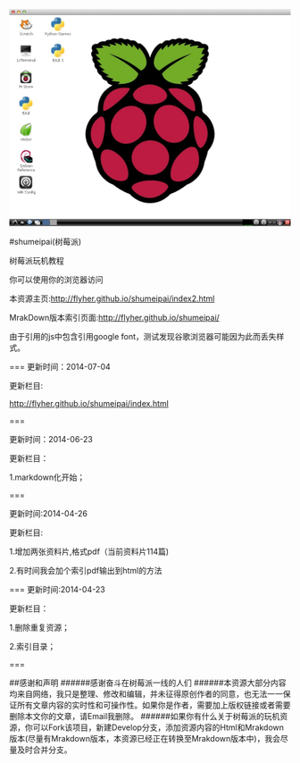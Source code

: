 ﻿![shumeipai](logo.jpg)

#shumeipai(树莓派)

树莓派玩机教程

你可以使用你的浏览器访问

本资源主页:http://flyher.github.io/shumeipai/index2.html

MrakDown版本索引页面:http://flyher.github.io/shumeipai/

由于引用的js中包含引用google font，测试发现谷歌浏览器可能因为此而丢失样式。


===
更新时间：2014-07-04

更新栏目:

http://flyher.github.io/shumeipai/index.html

===

更新时间：2014-06-23

更新栏目：

1.markdown化开始；

===

更新时间:2014-04-26

更新栏目:

1.增加两张资料片,格式pdf（当前资料片114篇)

2.有时间我会加个索引pdf输出到html的方法

===
更新时间:2014-04-23

更新栏目：

1.删除重复资源；

2.索引目录；

===

##感谢和声明
######感谢奋斗在树莓派一线的人们
######本资源大部分内容均来自网络，我只是整理、修改和编辑，并未征得原创作者的同意，也无法一一保证所有文章内容的实时性和可操作性。如果你是作者，需要加上版权链接或者需要删除本文你的文章，请Email我删除。
######如果你有什么关于树莓派的玩机资源，你可以Fork该项目，新建Develop分支，添加资源内容的Html和Mrakdown版本(尽量有Mrakdown版本，本资源已经正在转换至Mrakdown版本中)，我会尽量及时合并分支。
